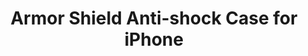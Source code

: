 ---
layout: project
title: "Armor Shield Anti-shock Case for iPhone"
client: "Zuslab"
year: "2017"
sector: "Consumer electronics, mobile accessories"
description: "A sleek, urban rugged protective case for iPhone."
brief: "Zuslab approached Keydesign to redesign their popular Armor Shield case, to refresh the styling and reduce the cost of the current multi-part construction."
solution: "Using Zuslab’s visual brand language, Keydesign designed a two-part case with various textures to highlight the functional elements of the rugged design. The new design resulted in reduced manufacturing time and lowered material costs."
services:
 - "design research"
 - "ideation"
 - "branding consistency"
 - "3D CAD modeling"
 - "surfacing"
 - "color"
 - "material"
 - "finish selection (CMF)"
 - "collaboration with engineers and developers"
 - "manufacturing support"
link: "https://www.zuslab.com/copy-of-red-ix-armor-shield-anti-s"
main_image: "/assets/images/projects/zuslab__armor_shield_anti_shock_case_iphone/h_w_Zuslab.jpg"
images:
 - "/assets/images/projects/zuslab__armor_shield_anti_shock_case_iphone/p_w_Zuslab_01.jpg"
 - "/assets/images/projects/zuslab__armor_shield_anti_shock_case_iphone/p_w_Zuslab_02.jpg"
 - "/assets/images/projects/zuslab__armor_shield_anti_shock_case_iphone/p_w_Zuslab_03.jpg"
 - "/assets/images/projects/zuslab__armor_shield_anti_shock_case_iphone/p_w_Zuslab_04.jpg"

---